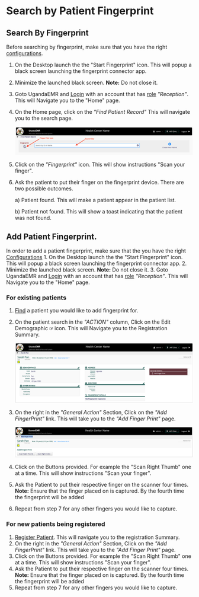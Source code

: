 # Search by Patient Fingerprint

## Search By Fingerprint

Before searching by fingerprint, make sure that you have the right [configurations](setup_configurations.md).

1. On the Desktop launch the the "Start Fingerprint" icon. This will popup a black screen launching the fingerprint connector app.
2. Minimize the launched black screen. **Note:** Do not close it. 
3. Goto UgandaEMR and [Login](https://github.com/METS-Programme/ugandaemr-usermanual/tree/1fbbe0b2801ddccebeb5041ed0f406697a3b1f0a/login.md) with an account that has [role](https://github.com/METS-Programme/ugandaemr-usermanual/tree/1fbbe0b2801ddccebeb5041ed0f406697a3b1f0a/point-of-care-poc/installation-and-configuration/roles.md) _"Reception"_. This will Navigate you to the "Home" page.
4. On the Home page, click on the _"Find Patient Record"_ This will navigate you to the search page.

   ![Search Page](../.gitbook/assets/poc_search_patient_page%20%281%29.png)

5. Click on the _"Fingerprint"_ icon. This will show instructions "Scan your finger".
6. Ask the patient to put their finger on the fingerprint device. There are two possible outcomes.

   a\) Patient found. This will make a patient appear in the patient list.

   b\) Patient not found. This will show a toast indicating that the patient was not found.

## Add Patient Fingerprint.

In order to add a patient fingerprint, make sure that the you have the right [Configurations](setup_configurations.md) 1. On the Desktop launch the the "Start Fingerprint" icon. This will popup a black screen launching the fingerprint connector app. 2. Minimize the launched black screen. **Note:** Do not close it. 3. Goto UgandaEMR and [Login](https://github.com/METS-Programme/ugandaemr-usermanual/tree/1fbbe0b2801ddccebeb5041ed0f406697a3b1f0a/login.md) with an account that has [role](https://github.com/METS-Programme/ugandaemr-usermanual/tree/1fbbe0b2801ddccebeb5041ed0f406697a3b1f0a/point-of-care-poc/installation-and-configuration/roles.md) _"Reception"_. This will Navigate you to the "Home" page.

### For existing patients

1. [Find](../patient-management/search_patient.md) a patient you would like to add fingerprint for.
2. On the patient search in the _"ACTION"_ column, Click on the Edit Demographic ![Edit Demographic](../.gitbook/assets/poc_edit_patient.png) icon. This will Navigate you to the Registration Summary.

   ![Registration Summary page](../.gitbook/assets/registration_summary.png)

3. On the right in the _"General Action"_ Section, Click on the _"Add FingerPrint"_ link. This will take you to the _"Add Finger Print"_ page. 

   ![Add Fingerprint Page](../.gitbook/assets/add_fingerprint_page.png)

4. Click on the Buttons provided. For example the "Scan Right Thumb" one at a time. This will show instructions "Scan your finger". 
5. Ask the Patient to put their respective finger on the scanner four times. **Note:** Ensure that the finger placed on is captured. By the fourth time the fingerprint will be added
6. Repeat from step 7 for any other fingers you would like to capture.

### For new patients being registered

1. [Register Patient](../patient-management/patient_registration.md). This will navigate you to the registration Summary.
2. On the right in the _"General Action"_ Section, Click on the _"Add FingerPrint"_ link. This will take you to the _"Add Finger Print"_ page. 
3. Click on the Buttons provided. For example the "Scan Right Thumb" one at a time. This will show instructions "Scan your finger". 
4. Ask the Patient to put their respective finger on the scanner four times. **Note:** Ensure that the finger placed on is captured. By the fourth time the fingerprint will be added
5. Repeat from step 7 for any other  fingers you would like to capture.

